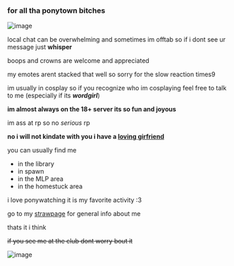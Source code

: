 


### for all tha ponytown bitches
![image](https://github.com/wordgirlpbs/assets/blob/3da6a7b45196ef904f8c64043de7a0b4b35fd017/wordgirl_fan_button_by_wolfgangar_dcc3icn-375w-2x.png)


local chat can be overwhelming and sometimes im offtab so if i dont see ur message just **whisper**

boops and crowns are welcome and appreciated 

my emotes arent stacked that well so sorry for the slow reaction times9

im usually in cosplay so if you recognize who im cosplaying feel free to talk to me (especially if its ***wordgirl***)

**im almost always on the 18+ server its so fun and joyous**

im ass at rp so no *serious* rp

**no i will not kindate with you i have a [loving girfriend](https://github.com/WordGirlPBS/yuri/blob/33e73145d89203cd0d42b5dae90e152aea2df3e3/ezgif-4-4de6883c42.png)**

you can usually find me

- in the library
- in spawn
- in the MLP area
- in the homestuck area 

i love ponywatching it is my favorite activity :3 

go to my [strawpage](https://wordgirlpbs.straw.page/) for general info about me

thats it i think

~~if you see me at the club dont worry bout it~~

![image](https://files.catbox.moe/ar97y3.gif)
<!--
**wordgirlpbs/wordgirlpbs** is a ✨ _special_ ✨ repository because its `README.md` (this file) appears on your GitHub profile.

Here are some ideas to get you started:

- 🔭 I’m currently working on ...
- 🌱 I’m currently learning ...
- 👯 I’m looking to collaborate on ...
- 🤔 I’m looking for help with ...
- 💬 Ask me about ...
- 📫 How to reach me: ...
- 😄 Pronouns: ...
- ⚡ Fun fact: ...
-->

